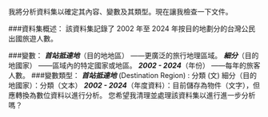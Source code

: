 我將分析資料集以確定其內容、變數及其類型。現在讓我檢查一下文件。

###資料集概述：
該資料集記錄了 2002 年至 2024 年按目的地劃分的台灣公民出國旅遊人數。

###變數：
***首站抵達地***（目的地地區） ——更廣泛的旅行地理區域。
***細分***（目的地國家） ——區域內的特定國家或地區。
***2002 - 2024***（年份） ——每年的旅客人數。
###變數類型：
***首站抵達地*** (Destination Region) : 分類 (文)
細分（目的地國家）：分類（文本）
***2002 - 2024***（年度資料）：目前儲存為物件（文字），但應轉換為數位資料以進行分析。
您希望我清理並處理該資料集以進行進一步分析嗎？ 